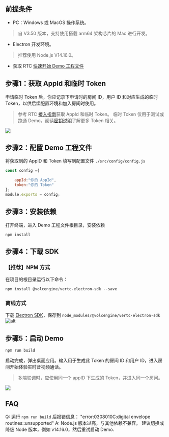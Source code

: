 ## 前提条件

- PC：Windows 或 MacOS 操作系统。
> 自 V3.50 版本，支持使用搭载 arm64 架构芯片的 Mac 进行开发。

- Electron 开发环境。
> 推荐使用 Node.js V14.16.0。
	
- 获取 RTC [快速开始 Demo 工程文件](75707.md#download-quick-start-demo)
	

## 步骤1：获取 AppId 和临时 Token

申请临时 Token 后，你应记录下申请时的房间 ID，用户 ID 和对应生成的临时 Token，以供后续配置环境和加入房间时使用。

> 参考 RTC [接入指南](https://www.volcengine.com/docs/6348/69865)获取 AppId 和临时 Token。 临时 Token 仅用于测试或跑通 Demo，阅读[密钥说明](https://www.volcengine.com/docs/6348/70121)了解更多 Token 相关。

![](https://lf6-volc-editor.volccdn.com/obj/volcfe/sop-public/upload_7e44133f56dd94709341319ed07f24da)

## 步骤2：配置 Demo 工程文件

将获取到的 AppID 和 Token 填写到配置文件  `./src/config/config.js`

```javascript
const config ={
 
    appId:"你的 AppId",
    token:"你的 Token"
};
module.exports = config;
```

## 步骤3：安装依赖

打开终端，进入 Demo 工程文件根目录，安装依赖
	

```plain
npm install
```
## 步骤4：下载 SDK

### 【推荐】NPM 方式
在项目的根目录运行以下命令：
```powershell
npm install @volcengine/vertc-electron-sdk --save
```
### 离线方式

下载 [Electron SDK](https://www.volcengine.com/docs/6348/75707)，保存到 `node_modules/@volcengine/vertc-electron-sdk`
![alt](https://portal.volccdn.com/obj/volcfe/cloud-universal-doc/upload_7b5536f952ce381f5d35aa2ea2c36df7.png)
	

## 步骤5：启动 Demo
	

```plain
npm run build
```

启动完成，弹出桌面应用。输入用于生成此 Token 的房间 ID 和用户 ID，进入房间开始体验实时音视频通话。

> 多端联调时，应使用同一个 appID 下生成的 Token，并进入同一个房间。

![](https://lf3-volc-editor.volccdn.com/obj/volcfe/sop-public/upload_80b222f112a38ae7c6cb72514a66ac28)

## FAQ

Q: 运行 `npm run build` 后报错信息： "error:0308010C:digital envelope routines::unsupported"
A: Node.js 版本过高，与其他依赖不兼容。 建议切换或降级 Node 版本，例如 v14.16.0，然后重试启动 Demo.